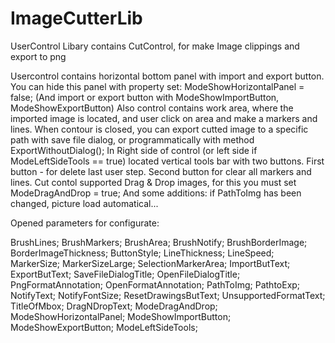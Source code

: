 # ImageCutterLib
UserControl Libary contains CutControl, for make Image clippings and export to png

  Usercontrol contains horizontal bottom panel with import and export button. 
You can hide this panel with property set: ModeShowHorizontalPanel = false; 
(And import or export button with ModeShowImportButton, ModeShowExportButton)
Also control contains work area, where the imported image is located, and user
click on area and make a markers and lines. When contour is closed, you can export
cutted image to a specific path with save file dialog, or programmatically with method ExportWithoutDialog();
  In Right side of control (or left side if ModeLeftSideTools == true) located vertical tools bar with two buttons.
First button - for delete last user step. Second button for clear all markers and lines.
Cut contol supported Drag & Drop images, for this you must set ModeDragAndDrop = true;
And some additions: if PathToImg has been changed, picture load automatical...


Opened parameters for configurate:

BrushLines;
BrushMarkers;
BrushArea;
BrushNotify;
BrushBorderImage;
BorderImageThickness;
ButtonStyle;
LineThickness;
LineSpeed;
MarkerSize;
MarkerSizeLarge;
SelectionMarkerArea;
ImportButText;
ExportButText;
SaveFileDialogTitle;
OpenFileDialogTitle;
PngFormatAnnotation;
OpenFormatAnnotation;
PathToImg;
PathtoExp;
NotifyText;
NotifyFontSize;
ResetDrawingsButText;
UnsupportedFormatText;
TitleOfMbox;
DragNDropText;
ModeDragAndDrop;
ModeShowHorizontalPanel;
ModeShowImportButton;
ModeShowExportButton;
ModeLeftSideTools;
